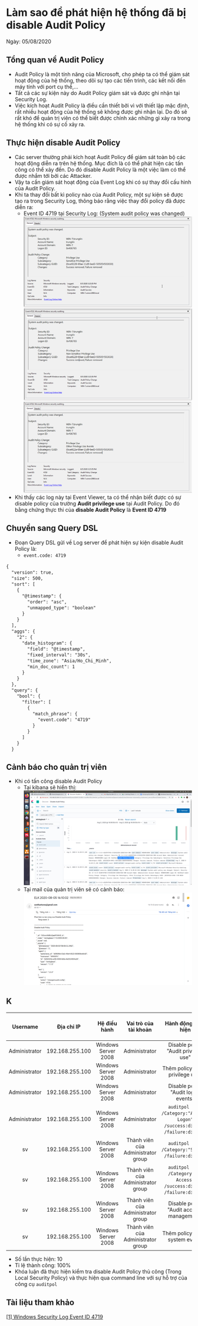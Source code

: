 # Làm sao để phát hiện hệ thống đã bị disable Audit Policy
Ngày: 05/08/2020

## Tổng quan về Audit Policy
* Audit Policy là một tính năng của Microsoft, cho phép ta có thể giám sát hoạt động của hệ thống, theo dõi sự tạo các tiến trình, các kết nối đến máy tính với port cụ thể,... 
* Tất cả các sự kiện này do Audit Policy giám sát và được ghi nhận tại Security Log.
* Việc kích hoạt Audit Policy là điều cần thiết bởi vì với thiết lập mặc định, rất nhiều hoạt động của hệ thống sẽ không được ghi nhận lại. Do đó sẽ rất khó để quản trị viên có thể biết được chính xác những gì xảy ra trong hệ thống khi có sự cố xảy ra.

## Thực hiện disable Audit Policy
* Các server thường phải kích hoạt Audit Policy để giám sát toàn bộ các hoạt động diễn ra trên hệ thống. Mục đích là có thể phát hiện các tấn công có thể xảy đến. Do đó disable Audit Policy là một việc làm có thể được nhắm tới bởi các Attacker.
* Vậy ta cần giám sát hoạt động của Event Log khi có sự thay đổi cấu hình của Audit Policy.
* Khi ta thay đổi bất kì policy nào của Audit Policy, một sự kiện sẽ được tạo ra trong Security Log, thông báo rằng việc thay đổi policy đã được diễn ra:
  * Event ID 4719 tại Security Log: (System audit policy was changed)
![Sensitive Privilege Use](/Images/sentitive_privilege_use.png)
![Non Sensitive Privilege Use](/Images/non_entitive_privilege_use.png)
![Other Privilege Use Events](/Images/other_privilege_use.png)
* Khi thấy các log này tại Event Viewer, ta có thể nhận biết được có sự disable policy của trường **Audit privilege use** tại Audit Policy. Do đó bằng chứng thực thi của **disable Audit Policy** là **Event ID 4719**

## Chuyển sang Query DSL
* Đoạn Query DSL gửi về Log server để phát hiện sự kiện disable Audit Policy là:
  * `event.code: 4719`
```
{
  "version": true,
  "size": 500,
  "sort": [
    {
      "@timestamp": {
        "order": "asc",
        "unmapped_type": "boolean"
      }
    }
  ],
  "aggs": {
    "2": {
      "date_histogram": {
        "field": "@timestamp",
        "fixed_interval": "30s",
        "time_zone": "Asia/Ho_Chi_Minh",
        "min_doc_count": 1
      }
    }
  },
  "query": {
    "bool": {
      "filter": [
        {
          "match_phrase": {
            "event.code": "4719"
          }
        }
      ]
    }
  }
```

## Cảnh báo cho quản trị viên
* Khi có tấn công disable Audit Policy
  * Tại kibana sẽ hiển thị:
![Kibana](/Images/kibana_audit_policy.png)
  * Tại mail của quản trị viên sẽ có cảnh báo:
![Mail Alert](/Images/alert_audit_policy.png)

## K
| Username | Địa chỉ IP | Hệ điều hành | Vai trò của tài khoản | Hành động thực hiện | Số lần thực hiện | Số lần thành công |
|:-------:|:------:|:------:|:------:|:------:|:------:|:-------:|
| Administrator | 192.168.255.100 | Windows Server 2008 | Administrator | Disable policy "Audit privilege use" | 2 | 2 |
| Administrator | 192.168.255.100 | Windows Server 2008 | Administrator | Thêm policy "Audit privilege use" | 2 | 2 |
| Administrator | 192.168.255.100 | Windows Server 2008 | Administrator | Disable policy "Audit logon events" | 1 | 1 |
| Administrator | 192.168.255.100 | Windows Server 2008 | Administrator | `auditpol /set /Category:"Account Logon" /success:disable /failure:disable` | 1 | 1 |
| sv | 192.168.255.100 | Windows Server 2008 | Thành viên của Administrator group | `auditpol /set /Category:"System" /failure:disable` | 1 | 1 |
| sv | 192.168.255.100 | Windows Server 2008 | Thành viên của Administrator group | `auditpol /set /Category:"DS Access" /success:disable /failure:disable` | 1 | 1 |
| sv | 192.168.255.100 | Windows Server 2008 | Thành viên của Administrator group | Disable policy "Audit account management" | 1 | 1 |
| sv | 192.168.255.100 | Windows Server 2008 | Thành viên của Administrator group | Thêm policy "Audit system event" | 1 | 1 |
* Số lần thực hiện: 10
* Tỉ lệ thành công: 100%
* Khóa luận đã thực hiện kiểm tra disable Audit Policy thủ công (Trong Local Security Policy) và thực hiện qua command line với sự hỗ trợ của công cụ `auditpol` 

## Tài liệu tham khảo
[[1] Windows Security Log Event ID 4719](https://www.ultimatewindowssecurity.com/securitylog/encyclopedia/event.aspx?eventID=4719)
